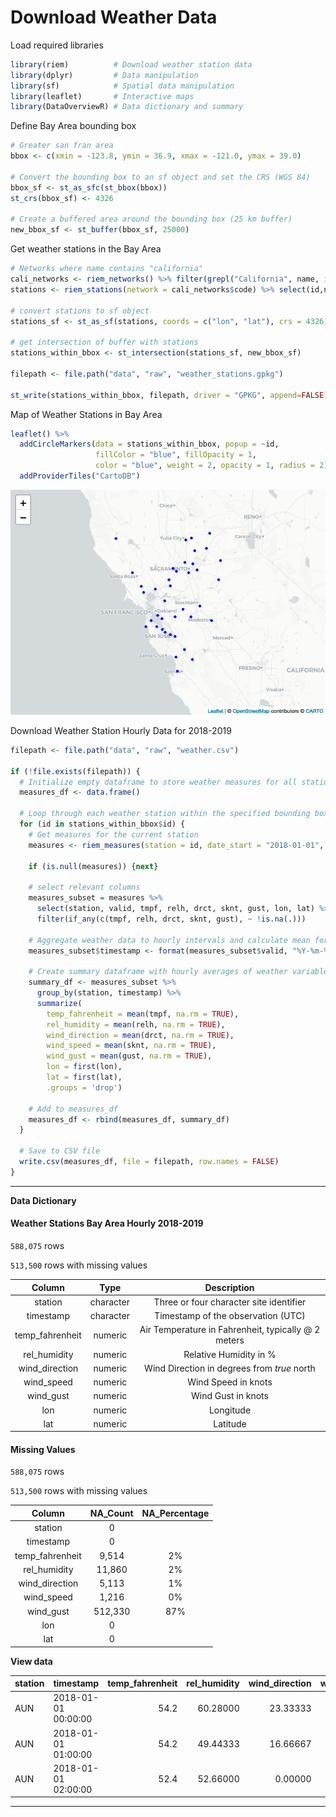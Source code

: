Download Weather Data
================

Load required libraries

``` r
library(riem)          # Download weather station data
library(dplyr)         # Data manipulation
library(sf)            # Spatial data manipulation
library(leaflet)       # Interactive maps
library(DataOverviewR) # Data dictionary and summary
```

Define Bay Area bounding box

``` r
# Greater san fran area
bbox <- c(xmin = -123.8, ymin = 36.9, xmax = -121.0, ymax = 39.0)

# Convert the bounding box to an sf object and set the CRS (WGS 84)
bbox_sf <- st_as_sfc(st_bbox(bbox))
st_crs(bbox_sf) <- 4326

# Create a buffered area around the bounding box (25 km buffer)
new_bbox_sf <- st_buffer(bbox_sf, 25000)
```

Get weather stations in the Bay Area

``` r
# Networks where name contains "california"
cali_networks <- riem_networks() %>% filter(grepl("California", name, ignore.case = TRUE))
stations <- riem_stations(network = cali_networks$code) %>% select(id,name,elevation,county,lon,lat)

# convert stations to sf object
stations_sf <- st_as_sf(stations, coords = c("lon", "lat"), crs = 4326)

# get intersection of buffer with stations
stations_within_bbox <- st_intersection(stations_sf, new_bbox_sf)

filepath <- file.path("data", "raw", "weather_stations.gpkg") 

st_write(stations_within_bbox, filepath, driver = "GPKG", append=FALSE)
```

Map of Weather Stations in Bay Area

``` r
leaflet() %>%
  addCircleMarkers(data = stations_within_bbox, popup = ~id,
                   fillColor = "blue", fillOpacity = 1,
                   color = "blue", weight = 2, opacity = 1, radius = 2) %>%
  addProviderTiles("CartoDB")
```

![](../docs/plots/stations-map-1.png)<!-- -->

Download Weather Station Hourly Data for 2018-2019

``` r
filepath <- file.path("data", "raw", "weather.csv")

if (!file.exists(filepath)) {
  # Initialize empty dataframe to store weather measures for all stations
  measures_df <- data.frame()
  
  # Loop through each weather station within the specified bounding box
  for (id in stations_within_bbox$id) {
    # Get measures for the current station
    measures <- riem_measures(station = id, date_start = "2018-01-01", date_end = "2019-12-31")
    
    if (is.null(measures)) {next}
    
    # select relevant columns
    measures_subset = measures %>% 
      select(station, valid, tmpf, relh, drct, sknt, gust, lon, lat) %>%
      filter(if_any(c(tmpf, relh, drct, sknt, gust), ~ !is.na(.)))
    
    # Aggregate weather data to hourly intervals and calculate mean for each variable
    measures_subset$timestamp <- format(measures_subset$valid, "%Y-%m-%d %H:00:00")
    
    # Create summary dataframe with hourly averages of weather variables for each station
    summary_df <- measures_subset %>%
      group_by(station, timestamp) %>%
      summarize(
        temp_fahrenheit = mean(tmpf, na.rm = TRUE),
        rel_humidity = mean(relh, na.rm = TRUE),
        wind_direction = mean(drct, na.rm = TRUE),
        wind_speed = mean(sknt, na.rm = TRUE),
        wind_gust = mean(gust, na.rm = TRUE),
        lon = first(lon),
        lat = first(lat),
        .groups = 'drop')
    
    # Add to measures_df
    measures_df <- rbind(measures_df, summary_df)
  }
  
  # Save to CSV file
  write.csv(measures_df, file = filepath, row.names = FALSE)
}
```

------------------------------------------------------------------------

**Data Dictionary**

#### Weather Stations Bay Area Hourly 2018-2019

`588,075` rows

`513,500` rows with missing values

|     Column      |   Type    |                     Description                     |
|:---------------:|:---------:|:---------------------------------------------------:|
|     station     | character |       Three or four character site identifier       |
|    timestamp    | character |         Timestamp of the observation (UTC)          |
| temp_fahrenheit |  numeric  | Air Temperature in Fahrenheit, typically @ 2 meters |
|  rel_humidity   |  numeric  |               Relative Humidity in %                |
| wind_direction  |  numeric  |     Wind Direction in degrees from *true* north     |
|   wind_speed    |  numeric  |                 Wind Speed in knots                 |
|    wind_gust    |  numeric  |                 Wind Gust in knots                  |
|       lon       |  numeric  |                      Longitude                      |
|       lat       |  numeric  |                      Latitude                       |

#### Missing Values

`588,075` rows

`513,500` rows with missing values

|     Column      | NA_Count | NA_Percentage |
|:---------------:|:--------:|:-------------:|
|     station     |    0     |               |
|    timestamp    |    0     |               |
| temp_fahrenheit |  9,514   |      2%       |
|  rel_humidity   |  11,860  |      2%       |
| wind_direction  |  5,113   |      1%       |
|   wind_speed    |  1,216   |      0%       |
|    wind_gust    | 512,330  |      87%      |
|       lon       |    0     |               |
|       lat       |    0     |               |

**View data**

| station | timestamp           | temp_fahrenheit | rel_humidity | wind_direction | wind_speed | wind_gust |       lon |     lat |
|:--------|:--------------------|----------------:|-------------:|---------------:|-----------:|----------:|----------:|--------:|
| AUN     | 2018-01-01 00:00:00 |            54.2 |     60.28000 |       23.33333 |   2.666667 |        NA | -121.0817 | 38.9548 |
| AUN     | 2018-01-01 01:00:00 |            54.2 |     49.44333 |       16.66667 |   1.333333 |        NA | -121.0817 | 38.9548 |
| AUN     | 2018-01-01 02:00:00 |            52.4 |     52.66000 |        0.00000 |   0.000000 |        NA | -121.0817 | 38.9548 |

------------------------------------------------------------------------
